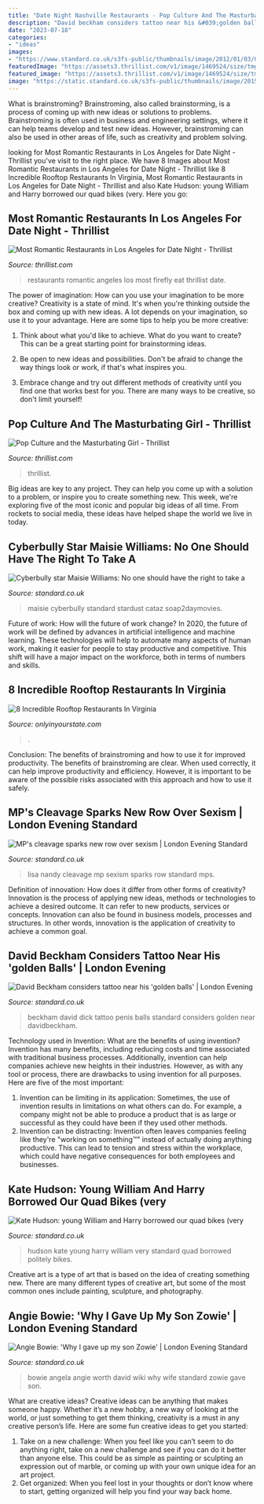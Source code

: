 ```yaml
---
title: "Date Night Nashville Restaurants - Pop Culture And The Masturbating Girl"
description: "David beckham considers tattoo near his &#039;golden balls&#039;"
date: "2023-07-18"
categories:
- "ideas"
images:
- "https://www.standard.co.uk/s3fs-public/thumbnails/image/2012/01/03/09/LisaNandy415.jpg"
featuredImage: "https://assets3.thrillist.com/v1/image/1469524/size/tmg-article_default_mobile.jpg"
featured_image: "https://assets3.thrillist.com/v1/image/1469524/size/tmg-article_default_mobile.jpg"
image: "https://static.standard.co.uk/s3fs-public/thumbnails/image/2015/01/14/16/maisie-williams.jpg"
---
```



What is brainstroming?
Brainstroming, also called brainstorming, is a process of coming up with new ideas or solutions to problems. Brainstroming is often used in business and engineering settings, where it can help teams develop and test new ideas. However, brainstroming can also be used in other areas of life, such as creativity and problem solving.

	

		
looking for Most Romantic Restaurants in Los Angeles for Date Night - Thrillist you've visit to the right place. We have 8 Images about Most Romantic Restaurants in Los Angeles for Date Night - Thrillist like 8 Incredible Rooftop Restaurants In Virginia, Most Romantic Restaurants in Los Angeles for Date Night - Thrillist and also Kate Hudson: young William and Harry borrowed our quad bikes (very. Here you go:
		
    
## Most Romantic Restaurants In Los Angeles For Date Night - Thrillist

<img loading=lazy src="https://assets3.thrillist.com/v1/image/1469524/size/tmg-article_default_mobile.jpg" onerror="this.onerror=null;this.src='https://tse1.mm.bing.net/th?id=OIP.kmzfXcFIown_hAEa3pcAeQHaFA&amp;pid=15.1';" alt="Most Romantic Restaurants in Los Angeles for Date Night - Thrillist">

_Source: thrillist.com_

>restaurants romantic angeles los most firefly eat thrillist date. 

	

The power of imagination: How can you use your imagination to be more creative?
Creativity is a state of mind. It's when you're thinking outside the box and coming up with new ideas. A lot depends on your imagination, so use it to your advantage. Here are some tips to help you be more creative:
1. Think about what you'd like to achieve. What do you want to create? This can be a great starting point for brainstorming ideas.

2. Be open to new ideas and possibilities. Don't be afraid to change the way things look or work, if that's what inspires you.

3. Embrace change and try out different methods of creativity until you find one that works best for you. There are many ways to be creative, so don't limit yourself!

    
## Pop Culture And The Masturbating Girl - Thrillist

<img loading=lazy src="https://assets3.thrillist.com/v1/image/1631351/size/tmg-facebook_social.jpg" onerror="this.onerror=null;this.src='https://tse1.mm.bing.net/th?id=OIP.mP3-A4P5yok-yatpv8Q7aAHaD4&amp;pid=15.1';" alt="Pop Culture and the Masturbating Girl - Thrillist">

_Source: thrillist.com_

>thrillist. 

	

Big ideas are key to any project. They can help you come up with a solution to a problem, or inspire you to create something new. This week, we're exploring five of the most iconic and popular big ideas of all time. From rockets to social media, these ideas have helped shape the world we live in today.

    
## Cyberbully Star Maisie Williams: No One Should Have The Right To Take A

<img loading=lazy src="https://static.standard.co.uk/s3fs-public/thumbnails/image/2015/01/14/16/maisie-williams.jpg" onerror="this.onerror=null;this.src='https://tse1.mm.bing.net/th?id=OIP.07kUc9cx3imyv1clOet9oQHaE8&amp;pid=15.1';" alt="Cyberbully star Maisie Williams: No one should have the right to take a">

_Source: standard.co.uk_

>maisie cyberbully standard stardust cataz soap2daymovies. 

	

Future of work: How will the future of work change?
In 2020, the future of work will be defined by advances in artificial intelligence and machine learning. These technologies will help to automate many aspects of human work, making it easier for people to stay productive and competitive. This shift will have a major impact on the workforce, both in terms of numbers and skills.

    
## 8 Incredible Rooftop Restaurants In Virginia

<img loading=lazy src="https://cdn.onlyinyourstate.com/wp-content/uploads/2016/03/1658596_779542988787947_4835434131114453384_o.jpg" onerror="this.onerror=null;this.src='https://tse3.mm.bing.net/th?id=OIP.DyOVBb1MyGFUIMlM9esk2QHaGz&amp;pid=15.1';" alt="8 Incredible Rooftop Restaurants In Virginia">

_Source: onlyinyourstate.com_

>. 

	

Conclusion: The benefits of brainstroming and how to use it for improved productivity.
The benefits of brainstroming are clear. When used correctly, it can help improve productivity and efficiency. However, it is important to be aware of the possible risks associated with this approach and how to use it safely.

    
## MP&#039;s Cleavage Sparks New Row Over Sexism | London Evening Standard

<img loading=lazy src="https://www.standard.co.uk/s3fs-public/thumbnails/image/2012/01/03/09/LisaNandy415.jpg" onerror="this.onerror=null;this.src='https://tse3.mm.bing.net/th?id=OIP.zzleUq-xtrAI-5BLBmeJDQAAAA&amp;pid=15.1';" alt="MP&#039;s cleavage sparks new row over sexism | London Evening Standard">

_Source: standard.co.uk_

>lisa nandy cleavage mp sexism sparks row standard mps. 

	

Definition of innovation: How does it differ from other forms of creativity?
Innovation is the process of applying new ideas, methods or technologies to achieve a desired outcome. It can refer to new products, services or concepts. Innovation can also be found in business models, processes and structures. In other words, innovation is the application of creativity to achieve a common goal.

    
## David Beckham Considers Tattoo Near His &#039;golden Balls&#039; | London Evening

<img loading=lazy src="https://www.standard.co.uk/s3fs-public/thumbnails/image/2012/01/03/09/DavidBeckham_415.jpg" onerror="this.onerror=null;this.src='https://tse1.mm.bing.net/th?id=OIP.F5lf4CVYFQXVOTiJS4k-XQAAAA&amp;pid=15.1';" alt="David Beckham considers tattoo near his &#039;golden balls&#039; | London Evening">

_Source: standard.co.uk_

>beckham david dick tattoo penis balls standard considers golden near davidbeckham. 

	

Technology used in Invention: What are the benefits of using invention?
Invention has many benefits, including reducing costs and time associated with traditional business processes. Additionally, invention can help companies achieve new heights in their industries. However, as with any tool or process, there are drawbacks to using invention for all purposes. Here are five of the most important: 
1) Invention can be limiting in its application: Sometimes, the use of invention results in limitations on what others can do. For example, a company might not be able to produce a product that is as large or successful as they could have been if they used other methods. 
2) Invention can be distracting: Invention often leaves companies feeling like they're "working on something™" instead of actually doing anything productive. This can lead to tension and stress within the workplace, which could have negative consequences for both employees and businesses.

    
## Kate Hudson: Young William And Harry Borrowed Our Quad Bikes (very

<img loading=lazy src="https://static.standard.co.uk/s3fs-public/thumbnails/image/2013/08/01/11/katehudson1.jpg" onerror="this.onerror=null;this.src='https://tse4.mm.bing.net/th?id=OIP.QuX1tNbxRU5VBPqMDmrDywHaLH&amp;pid=15.1';" alt="Kate Hudson: young William and Harry borrowed our quad bikes (very">

_Source: standard.co.uk_

>hudson kate young harry william very standard quad borrowed politely bikes. 

	

Creative art is a type of art that is based on the idea of creating something new. There are many different types of creative art, but some of the most common ones include painting, sculpture, and photography.

    
## Angie Bowie: &#039;Why I Gave Up My Son Zowie&#039; | London Evening Standard

<img loading=lazy src="https://static.standard.co.uk/s3fs-public/thumbnails/image/2016/01/07/08/angiebowie.jpg" onerror="this.onerror=null;this.src='https://tse2.mm.bing.net/th?id=OIP.fR5rXnBgMbmgLXsmMaoUBgHaE8&amp;pid=15.1';" alt="Angie Bowie: &#039;Why I gave up my son Zowie&#039; | London Evening Standard">

_Source: standard.co.uk_

>bowie angela angie worth david wiki why wife standard zowie gave son. 

	

What are creative ideas?
Creative ideas can be anything that makes someone happy. Whether it’s a new hobby, a new way of looking at the world, or just something to get them thinking, creativity is a must in any creative person’s life. Here are some fun creative ideas to get you started: 
1. Take on a new challenge: When you feel like you can’t seem to do anything right, take on a new challenge and see if you can do it better than anyone else. This could be as simple as painting or sculpting an expression out of marble, or coming up with your own unique idea for an art project. 
2. Get organized: When you feel lost in your thoughts or don’t know where to start, getting organized will help you find your way back home.

